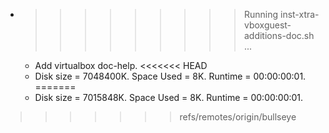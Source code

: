 * >>>>>>>>> Running inst-xtra-vboxguest-additions-doc.sh ...
  * Add virtualbox doc-help.
<<<<<<< HEAD
  * Disk size = 7048400K. Space Used = 8K. Runtime = 00:00:00:01.
=======
  * Disk size = 7015848K. Space Used = 8K. Runtime = 00:00:00:01.
>>>>>>> refs/remotes/origin/bullseye
